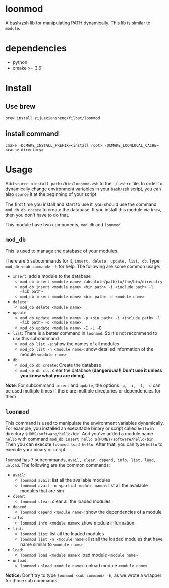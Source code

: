 # loonmod

A bash/zsh lib for manipulating PATH dynamically. This lib is similar to `module`.

# dependencies

* python
* cmake >= 3.6

# Install

## Use brew

`brew install zijuexiansheng/filbat/loonmod`

## install command 

`cmake -DCMAKE_INSTALL_PREFIX=<install root> -DCMAKE_LOONLOCAL_CACHE=<cache directory>`

# Usage

Add `source <install path>/bin/loonmod.zsh` to the `~/.zshrc` file. In order to dynamically change environment variables in your `bash/zsh` script, you can also `source` it at the beginning of your script

The first time you install and start to use it, you should use the command `mod_db db create` to create the database. If you install this module via `brew`, then you don't have to do that.

This module have two components, `mod_db` and `loonmod`

## `mod_db`

This is used to manage the database of your modules.

There are 5 subcommands for it, `insert, delete, update, list, db`. Type `mod_db <sub command> -h` for help. The following are some common usage:

* `insert`: add a module to the database
    * `mod_db insert <module name> /absolute/path/to/the/bin/direcotry`
    * `mod_db insert <module name> <bin path> -i <include path> -l <lib path>`
    * `mod_db insert <module name> <bin path> -d <module name>`
* `delete`:
    * `mod_db delete <module name>`
* `update`:
    * `mod_db update <module name> -p <bin path> -i <include path> -l <lib path> -d <module name>`
    * `mod_db update <module name> -I -L -D`
* `list`: There is a better command in `loonmod`. So it's not recommend to use this subcommand
    * `mod_db list -a`: show the names of all modules 
    * `mod_db list -n <module name>`: show detailed information of the module `<module name>`
* `db`:
    * `mod_db db create`: Create the database
    * `mod_db db cls`: clear the database **(dangerous!!! Don't use it unless you know what you are doing)**

**Note**: For subcommand `insert` and `update`, the options `-p, -i, -l, -d` can be used multiple times if there are multiple directories or dependencies for them

## `loonmod`

This command is used to manipulate the environment variables dynamically. For example, you installed an executable binary or script called `hello` in directory `$HOME/software/hello/bin`. And you've added a module name `hello` with command `mod_db insert hello ${HOME}/software/hello/bin`. Then you can execute `loonmod load hello`. After that, you can type `hello` to execute your binary or script.

`loonmod` has 7 subcommands, `avail, clear, depend, info, list, load, unload`. The following are the common commands:

* `avail`:
    * `loonmod avail`: list all the available modules
    * `loonmod avail -n <partial module name>`: list all the available modules that are sim
* `clear`:
    * `loonmod clear`: clear all the loaded modules
* `depend`:
    * `loonmod depend <module name>`: show the dependencies of a module
* `info`:
    * `loonmod info <module name>`: show module information
* `list`:
    * `loonmod list`: list all the loaded modules
    * `loonmod list -n <module name>`: list all the loaded modules that have name similar to `<module name>`
* `load`:
    * `loonmod load <module name>`: load module `<module name>`
* `unload`:
    * `loonmod unload <module name>`: unload module `<module name>`

**Notice:** Don't try to type `loonmod <sub command> -h`, as we wrote a wrapper for those sub commands.
